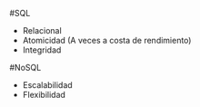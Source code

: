 #SQL
- Relacional
- Atomicidad (A veces a costa de rendimiento)
- Integridad

#NoSQL
- Escalabilidad
- Flexibilidad